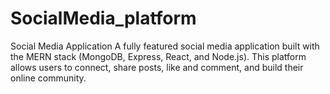 # SocialMedia_platform
Social Media Application
A fully featured social media application built with the MERN stack (MongoDB, Express, React, and Node.js). This platform allows users to connect, share posts, like and comment, and build their online community.
